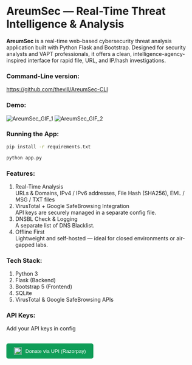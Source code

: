 # AreumSec — Real-Time Threat Intelligence & Analysis

**AreumSec** is a real-time web-based cybersecurity threat analysis application built with Python Flask and Bootstrap. Designed for security analysts and VAPT professionals, it offers a clean, intelligence-agency-inspired interface for rapid file, URL, and IP/hash investigations.


### **Command-Line version:**
https://github.com/thevill/AreumSec-CLI


### **Demo:**
![AreumSec_GIF_1](https://github.com/user-attachments/assets/78164df2-74e2-4e0e-9e0b-0a3891c84df5)
![AreumSec_GIF_2](https://github.com/user-attachments/assets/ae28f3d6-e14b-4f6b-9264-e36c9242a9d8)


### **Running the App:**<br>
```bash
pip install -r requirements.txt
```
```bash
python app.py
```


### **Features:**
1) Real-Time Analysis<br>
   URLs & Domains, IPv4 / IPv6 addresses, File Hash (SHA256), EML / MSG / TXT files
3) VirusTotal + Google SafeBrowsing Integration<br>
   API keys are securely managed in a separate config file.
5) DNSBL Check & Logging<br>
   A separate list of DNS Blacklist.
6) Offline First<br>
   Lightweight and self-hosted — ideal for closed environments or air-gapped labs.


### **Tech Stack:**
1) Python 3
2) Flask (Backend)
3) Bootstrap 5 (Frontend)
4) SQLite
5) VirusTotal & Google SafeBrowsing APIs


### **API Keys:**<br>
Add your API keys in config<br>

<br>
<a href="https://razorpay.me/@areumsec" target="_blank" style="text-decoration: none;">
  <button style="display: flex; align-items: center; gap: 10px; background:#0f9d58; color:white; padding:10px 20px; border:none; border-radius:5px; cursor: pointer;">
    <img src="https://cdn.razorpay.com/logo.svg" alt="Razorpay" style="height: 20px;">
    Donate via UPI (Razorpay)
  </button>
</a>


